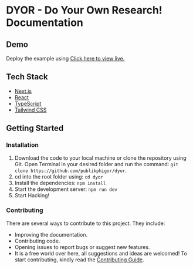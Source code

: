 # DYOR - Do Your Own Research! Documentation

## Demo

Deploy the example using [Click here to view live.](https://cryptodyor.vercel.app/)

## Tech Stack

- [Next.js](https://nextjs.org/)
- [React](https://reactjs.org/)
- [TypeScript](https://www.typescriptlang.org/)
- [Tailwind CSS](https://tailwindcss.com/)

## Getting Started

### Installation

1.  Download the code to your local machine or clone the repository using Git.
    Open Terminal in your desired folder and run the command:
    `git clone https://github.com/publikphigor/dyor`.
1.  cd into the root folder using:
    `cd dyor`
1.  Install the dependencies:
    `npm install`
1.  Start the development server:
    `npm run dev`
1.  Start Hacking!

### Contributing

There are several ways to contribute to this project. They include:

- Improving the documentation.
- Contributing code.
- Opening issues to report bugs or suggest new features.
- It is a free world over here, all suggestions and ideas are welcomed!
  To start contributing, kindly read the [Contributing Guide](https://github.com/publikphigor/dyor).
